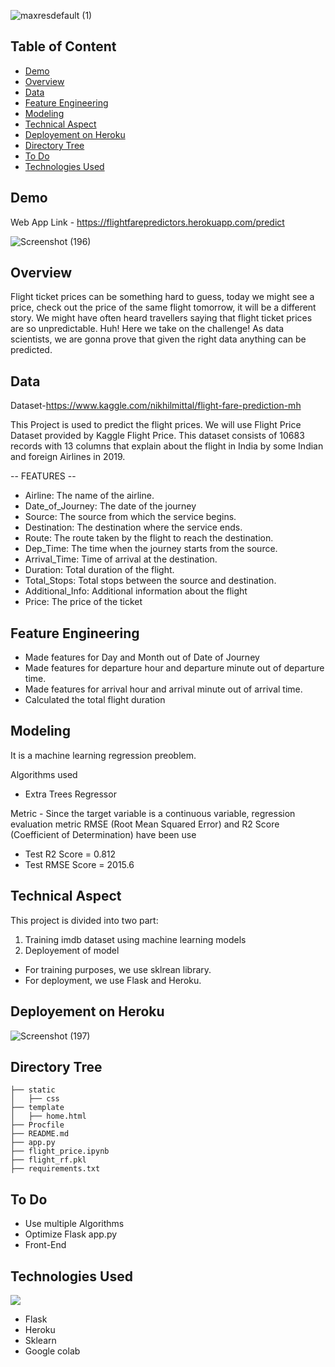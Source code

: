 



![maxresdefault (1)](https://user-images.githubusercontent.com/37875797/119112462-ba874580-ba41-11eb-9e5a-8c2ef0085233.jpg)
## Table of Content
  * [Demo](#demo)
  * [Overview](#overview)
  * [Data ](#data)
  * [Feature Engineering](#feature-engineering)
  * [Modeling](#modeling)
  * [Technical Aspect](#technical-aspect)
  * [Deployement on Heroku](#deployement-on-heroku)
  * [Directory Tree](#directory-tree)
  * [To Do](#to-do)
  * [Technologies Used](#technologies-used)

## Demo
Web App Link - https://flightfarepredictors.herokuapp.com/predict

![Screenshot (196)](https://user-images.githubusercontent.com/37875797/119140894-4dd07300-ba62-11eb-84f7-8d773bb553dc.png)



## Overview
Flight ticket prices can be something hard to guess, today we might see a price, check out the price of the same flight tomorrow, it will be a different story. We might have often heard travellers saying that flight ticket prices are so unpredictable. Huh! Here we take on the challenge! As data scientists, we are gonna prove that given the right data anything can be predicted.

## Data
Dataset-https://www.kaggle.com/nikhilmittal/flight-fare-prediction-mh

This Project is used to predict the flight prices. We will use Flight Price Dataset provided by Kaggle Flight Price. This dataset consists of 10683 records with 13 columns that explain about the flight in India by some Indian and foreign Airlines in 2019.

 -- FEATURES --
 
* Airline: The name of the airline.
* Date_of_Journey: The date of the journey
* Source: The source from which the service begins.
* Destination: The destination where the service ends.
* Route: The route taken by the flight to reach the destination.
* Dep_Time: The time when the journey starts from the source.
* Arrival_Time: Time of arrival at the destination.
* Duration: Total duration of the flight.
* Total_Stops: Total stops between the source and destination.
* Additional_Info: Additional information about the flight
* Price: The price of the ticket

## Feature Engineering
*  Made features for Day and Month out of Date of Journey
*  Made features for departure hour and departure minute out of departure time.
*  Made features for arrival hour and arrival minute out of arrival time.
*  Calculated the total flight duration

## Modeling
It is a machine learning regression preoblem.

Algorithms used
* Extra Trees Regressor

Metric - Since the target variable is a continuous variable, regression evaluation metric RMSE (Root Mean Squared Error) and R2 Score (Coefficient of Determination) have been use

* Test R2 Score = 0.812
* Test RMSE Score = 2015.6

## Technical Aspect
This project is divided into two part:

1) Training imdb dataset using machine learning models
2) Deployement of model

* For training purposes, we use sklrean library.
* For deployment, we use Flask and Heroku.

## Deployement on Heroku
![Screenshot (197)](https://user-images.githubusercontent.com/37875797/119140674-14980300-ba62-11eb-942d-d5dca1b1d4c5.png)


## Directory Tree 
```
├── static 
│   ├── css
├── template
│   ├── home.html
├── Procfile
├── README.md
├── app.py
├── flight_price.ipynb
├── flight_rf.pkl
├── requirements.txt
```
## To Do
* Use multiple Algorithms
* Optimize Flask app.py
* Front-End 

## Technologies Used
![](https://forthebadge.com/images/badges/made-with-python.svg)

* Flask
* Heroku
* Sklearn
* Google colab
